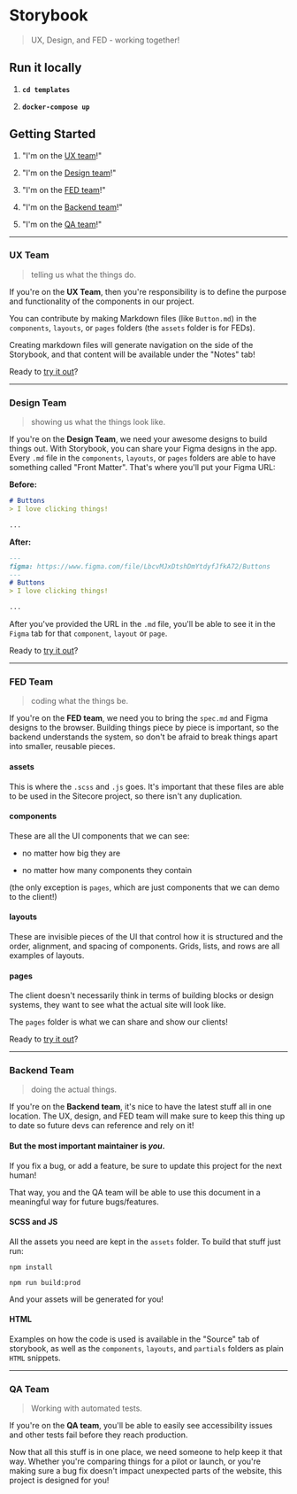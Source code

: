 # Storybook
> UX, Design, and FED - working together!


## Run it locally

1. __`cd templates`__

1. __`docker-compose up`__


## Getting Started

1. "I'm on the [UX team](#ux-team)!"

1. "I'm on the [Design team](#design-team)!"

1. "I'm on the [FED team](#fed-team)!"

1. "I'm on the [Backend team](#backend-team)!"

1. "I'm on the [QA team](#qa-team)!"

---

### UX Team
> telling us what the things do.

If you're on the __UX Team__, then you're responsibility is to define the purpose and functionality of the components in our project.

You can contribute by making Markdown files (like `Button.md`) in the `components`, `layouts`, or `pages` folders (the `assets` folder is for FEDs).

Creating markdown files will generate navigation on the side of the Storybook, and that content will be available under the "Notes" tab!

Ready to [try it out](#try-it-out)?

---

### Design Team
> showing us what the things look like.

If you're on the __Design Team__, we need your awesome designs to build things out. With Storybook, you can share your Figma designs in the app. Every `.md` file in the `components`, `layouts`, or `pages` folders are able to have something called "Front Matter". That's where you'll put your Figma URL:

__Before:__

```markdown
# Buttons
> I love clicking things!

...
```

__After:__

```markdown
---
figma: https://www.figma.com/file/LbcvMJxDtshDmYtdyfJfkA72/Buttons
---
# Buttons
> I love clicking things!

...
```

After you've provided the URL in the `.md` file, you'll be able to see it in the `Figma` tab for that `component`, `layout` or `page`.

Ready to [try it out](#try-it-out)?

---

### FED Team
> coding what the things be.

If you're on the __FED team__, we need you to bring the `spec.md` and Figma designs to the browser. Building things piece by piece is important, so the backend understands the system, so don't be afraid to break things apart into smaller, reusable pieces.

#### assets

This is where the `.scss` and `.js` goes. It's important that these files are able to be used in the Sitecore project, so there isn't any duplication.

#### components

These are all the UI components that we can see:

- no matter how big they are

- no matter how many components they contain

(the only exception is `pages`, which are just components that we can demo to the client!)

#### layouts

These are invisible pieces of the UI that control how it is structured and the order, alignment, and spacing of components. Grids, lists, and rows are all examples of layouts.

#### pages

The client doesn't necessarily think in terms of building blocks or design systems, they want to see what the actual site will look like.

The `pages` folder is what we can share and show our clients!

Ready to [try it out](#try-it-out)?

---

### Backend Team
> doing the actual things.

If you're on the __Backend team__, it's nice to have the latest stuff all in one location. The UX, design, and FED team will make sure to keep this thing up to date so future devs can reference and rely on it!

#### But the most important maintainer is _you_.

If you fix a bug, or add a feature, be sure to update this project for the next human!

That way, you and the QA team will be able to use this document in a meaningful way for future bugs/features.

#### SCSS and JS

All the assets you need are kept in the `assets` folder.
To build that stuff just run:

```
npm install

npm run build:prod
```

And your assets will be generated for you!

#### HTML

Examples on how the code is used is available in the "Source" tab of storybook, as well as the `components`, `layouts`, and `partials` folders as plain `HTML` snippets.

---

### QA Team
> Working with automated tests.

If you're on the __QA team__, you'll be able to easily see accessibility issues and other tests fail before they reach production.

Now that all this stuff is in one place, we need someone to help keep it that way. Whether you're comparing things for a pilot or launch, or you're making sure a bug fix doesn't impact unexpected parts of the website, this project is designed for you!